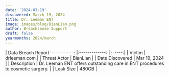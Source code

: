 ```yaml
---
date: '2024-03-19'
discovered: March 19, 2024
title: Dr. Leeman ENT
image: images/blog/BianLian.png
author: Breachsense Support
draft: false
yearmonths: 2024/march
---
```


| Data Breach Report------------:     |:-------------:    | :-----:|
| Victim      | drleeman.com      | 
| Threat Actor      | BianLian      | 
| Date Discovered      | Mar 19, 2024      | 
| Description      | Dr. Leeman ENT offers outstanding care in ENT procedures to cosmetic surgery.      | 
| Leak Size      | 480GB      | 

